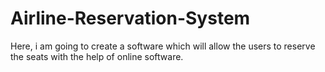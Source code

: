 # Airline-Reservation-System
Here, i am going to create a software which will allow the users to reserve the seats with the help of online software. 
